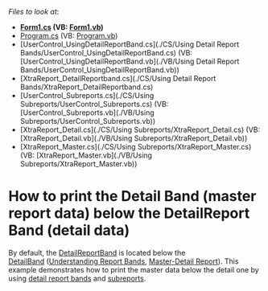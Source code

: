 <!-- default file list -->
*Files to look at*:

* **[Form1.cs](./CS/Form1.cs) (VB: [Form1.vb](./VB/Form1.vb))**
* [Program.cs](./CS/Program.cs) (VB: [Program.vb](./VB/Program.vb))
* [UserControl_UsingDetailReportBand.cs](./CS/Using Detail Report Bands/UserControl_UsingDetailReportBand.cs) (VB: [UserControl_UsingDetailReportBand.vb](./VB/Using Detail Report Bands/UserControl_UsingDetailReportBand.vb))
* [XtraReport_DetailReportband.cs](./CS/Using Detail Report Bands/XtraReport_DetailReportband.cs)
* [UserControl_Subreports.cs](./CS/Using Subreports/UserControl_Subreports.cs) (VB: [UserControl_Subreports.vb](./VB/Using Subreports/UserControl_Subreports.vb))
* [XtraReport_Detail.cs](./CS/Using Subreports/XtraReport_Detail.cs) (VB: [XtraReport_Detail.vb](./VB/Using Subreports/XtraReport_Detail.vb))
* [XtraReport_Master.cs](./CS/Using Subreports/XtraReport_Master.cs) (VB: [XtraReport_Master.vb](./VB/Using Subreports/XtraReport_Master.vb))
<!-- default file list end -->
#  How to print the Detail Band (master report data) below the DetailReport Band (detail data)


By default, the <a href="https://documentation.devexpress.com/xtrareports/clsDevExpressXtraReportsUIDetailReportBandtopic.aspx">DetailReportBand</a> is located below the <a href="https://documentation.devexpress.com/xtrareports/clsDevExpressXtraReportsUIDetailBandtopic.aspx">DetailBand</a> (<a href="https://documentation.devexpress.com/#xtrareports/CustomDocument2590">Understanding Report Bands</a>, <a href="https://documentation.devexpress.com/#xtrareports/CustomDocument1466">Master-Detail Report</a>). This example demonstrates how to print the master data below the detail one by using <a href="https://documentation.devexpress.com/xtrareports/clsDevExpressXtraReportsUIDetailReportBandtopic.aspx">detail report bands</a> and <a href="https://documentation.devexpress.com/#XtraReports/CustomDocument5175">subreports</a>.

<br/>


